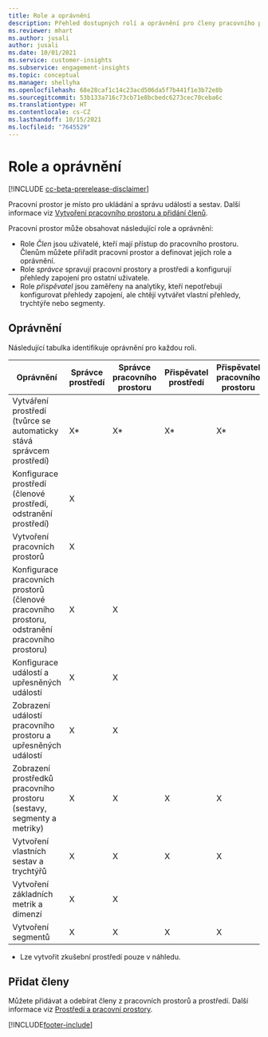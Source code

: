 ```yaml
---
title: Role a oprávnění
description: Přehled dostupných rolí a oprávnění pro členy pracovního prostoru.
ms.reviewer: mhart
ms.author: jusali
author: jusali
ms.date: 10/01/2021
ms.service: customer-insights
ms.subservice: engagement-insights
ms.topic: conceptual
ms.manager: shellyha
ms.openlocfilehash: 68e28caf1c14c23acd506da5f7b441f1e3b72e8b
ms.sourcegitcommit: 53b133a716c73cb71e8bcbedc6273cec70ceba6c
ms.translationtype: HT
ms.contentlocale: cs-CZ
ms.lasthandoff: 10/15/2021
ms.locfileid: "7645529"
---
```

# <a name="roles-and-permissions"></a>Role a oprávnění

[!INCLUDE [cc-beta-prerelease-disclaimer](includes/cc-beta-prerelease-disclaimer.md)]

Pracovní prostor je místo pro ukládání a správu událostí a sestav. Další informace viz [Vytvoření pracovního prostoru a přidání členů](create-workspace.md). 

Pracovní prostor může obsahovat následující role a oprávnění:

- Role *Člen* jsou uživatelé, kteří mají přístup do pracovního prostoru. Členům můžete přiřadit pracovní prostor a definovat jejich role a oprávnění. 
- Role *správce* spravují pracovní prostory a prostředí a konfigurují přehledy zapojení pro ostatní uživatele. 
- Role *přispěvatel* jsou zaměřeny na analytiky, kteří nepotřebují konfigurovat přehledy zapojení, ale chtějí vytvářet vlastní přehledy, trychtýře nebo segmenty.

## <a name="permissions"></a>Oprávnění
  
Následující tabulka identifikuje oprávnění pro každou roli. 

| Oprávnění | Správce prostředí | Správce pracovního prostoru | Přispěvatel prostředí | Přispěvatel pracovního prostoru | 
|--|--|--|--|--|
| Vytváření prostředí (tvůrce se automaticky stává správcem prostředí) | X* | X* | X* | X* |  
| Konfigurace prostředí (členové prostředí, odstranění prostředí) | X |  |  |  |  
| Vytvoření pracovních prostorů | X |  |  |  |  
| Konfigurace pracovních prostorů (členové pracovního prostoru, odstranění pracovního prostoru) | X | X |  |  |  
| Konfigurace událostí a upřesněných událostí | X | X | |  |  
| Zobrazení událostí pracovního prostoru a upřesněných událostí | X | X | |  |  
| Zobrazení prostředků pracovního prostoru (sestavy, segmenty a metriky)| X | X | X | X |  
| Vytvoření vlastních sestav a trychtýřů | X | X | X | X |  
| Vytvoření základních metrik a dimenzí| X | X |  |  |  
| Vytvoření segmentů| X | X | X | X |  

* Lze vytvořit zkušební prostředí pouze v náhledu. 

## <a name="add-members"></a>Přidat členy

Můžete přidávat a odebírat členy z pracovních prostorů a prostředí. Další informace viz [Prostředí a pracovní prostory](manage-environments-workspaces.md).


[!INCLUDE[footer-include](../includes/footer-banner.md)]
